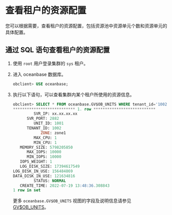 # 查看租户的资源配置


您可以根据需要，查看租户的资源配置，包括资源池中资源单元个数和资源单元的具体配置。

## 通过 SQL 语句查看租户的资源配置

1. 使用 `root` 用户登录集群的 `sys` 租户。

2. 进入 oceanbase 数据库。

   ```sql
   obclient> USE oceanbase;
   ```

3. 执行以下语句，可以查看集群内某个租户所使用的资源信息。

   ```sql
   obclient> SELECT * FROM oceanbase.GV$OB_UNITS WHERE tenant_id='1002'\G
   *************************** 1. row ***************************
            SVR_IP: xx.xx.xx.xx
         SVR_PORT: 2882
            UNIT_ID: 1001
         TENANT_ID: 1002
               ZONE: zone1
            MAX_CPU: 1
            MIN_CPU: 1
      MEMORY_SIZE: 5798205850
         MAX_IOPS: 10000
         MIN_IOPS: 10000
      IOPS_WEIGHT: 1
      LOG_DISK_SIZE: 17394617549
   LOG_DISK_IN_USE: 156484869
   DATA_DISK_IN_USE: 121634816
            STATUS: NORMAL
      CREATE_TIME: 2022-07-19 13:48:36.308843
   1 row in set
   ```

   更多 `oceanbase.GV$OB_UNITS` 视图的字段及说明信息请参见 [GV$OB_UNITS](../../../500.system-reference/400.system-view-of-mysql-mode/300.performance-view-of-mysql-mode/1300.gv-ob_units-of-mysql-mode.md)。

